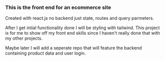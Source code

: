 ### This is the front end for an ecommerce site
Created with react.js no backend just state, routes and query parmeters.

After I get intial functionality done I will be styling with tailwind. This project
is for me to show off my front end skills since I haven't really done that with my
other projects.

Maybe later I will add a seperate repo that will feature the backend containing product data and user login.
